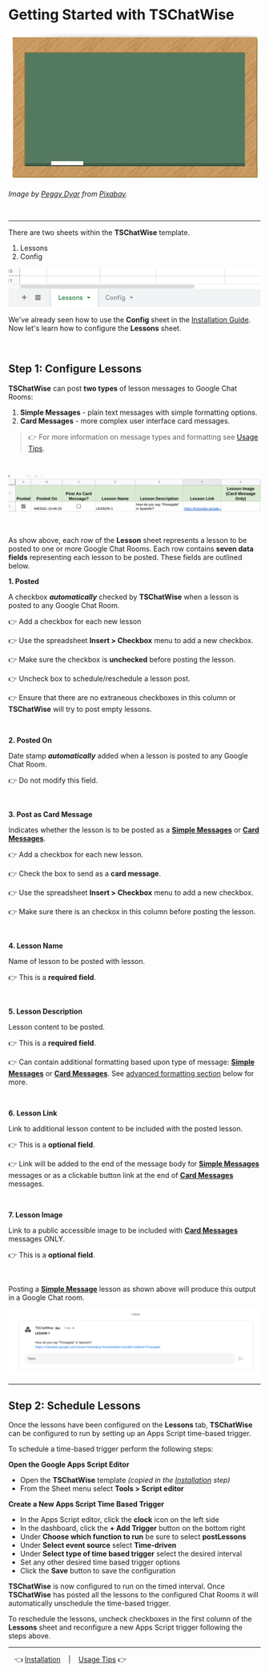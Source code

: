 # Getting Started with TSChatWise 

![](../chalkboard.jpg)

*Image by [Peggy Dyar](https://pixabay.com/users/4Me2Design-3106045/?utm_source=link-attribution&amp;utm_medium=referral&amp;utm_campaign=image&amp;utm_content=2629436) from [Pixabay](https://pixabay.com/?utm_source=link-attribution&amp;utm_medium=referral&amp;utm_campaign=image&amp;utm_content=2629436).*

<br>

---

There are two sheets within the **TSChatWise** template.

1. Lessons
2. Config


![](img/TSChatWiseStart10.png)

We've already seen how to use the **Config** sheet in the [Installation Guide](Install.md).  Now let's learn how to configure the **Lessons** sheet.

<br>


## Step 1: Configure Lessons

**TSChatWise** can post **two types** of lesson messages to Google Chat Rooms:

1. **Simple Messages** - plain text messages with simple formatting options.
2. **Card Messages** - more complex user interface card messages.

> 👉 For more information on message types and formatting see [Usage Tips](Usage.md).

<br>

![](img/TSChatWiseStart3.png)

<br>


As show above, each row of the **Lesson** sheet represents a lesson to be posted to one or more Google Chat Rooms.  Each row contains **seven data fields** representing each lesson to be posted.  These fields are outlined below.

**1. Posted**

A checkbox ***automatically*** checked by **TSChatWise** when a lesson is posted to any Google Chat Room.

👉 Add a checkbox for each new lesson


👉 Use the spreadsheet **Insert > Checkbox** menu to add a new checkbox.

👉 Make sure the checkbox is __unchecked__ before posting the lesson. 

👉 Uncheck box to schedule/reschedule a lesson post. 

👉 Ensure that there are no extraneous checkboxes in this column or **TSChatWise** will try to post empty lessons.

<br>


**2. Posted On**

Date stamp ***automatically*** added when a lesson is posted to any Google Chat Room.

👉 Do not modify this field.

<br>


**3. Post as Card Message**

Indicates whether the lesson is to be posted as a **[Simple Messages](Usage.md#simple-messages)** or **[Card Messages](Usage.md#simple-messages)**.  


👉 Add a checkbox for each new lesson.

👉 Check the box to send as a **card message**.

👉 Use the spreadsheet **Insert > Checkbox** menu to add a new checkbox.

👉 Make sure there is an checkox in this column before posting the lesson.  

<br>


**4. Lesson Name**

Name of lesson to be posted with lesson.  

👉 This is a **required field**.

<br>


**5. Lesson Description**

Lesson content to be posted.  

👉  This is a **required field**.

👉  Can contain additional formatting based upon type of message:  **[Simple Messages](Usage.md#simple-messages)** or **[Card Messages](Usage.md#simple-messages)**.  See [advanced formatting section](#Usage.md#simple-messages) below for more.

<br>


**6. Lesson Link**

Link to additional lesson content to be included with the posted lesson.  

👉 This is a **optional field**.

👉 Link will be added to the end of the message body for **[Simple Messages](Usage.md#simple-messages)** messages or as a clickable button link at the end of **[Card Messages](Usage.md#simple-messages)** messages.

<br>

**7. Lesson Image**

Link to a public accessible image to be included with **[Card Messages](Usage.md#simple-messages)** messages ONLY. 

👉 This is a **optional field**.

<br>

Posting a **[Simple Message](Usage.md#simple-messages)** lesson as shown above will produce this output in a Google Chat room.


![](img/TSChatWiseStart2.png)


---

## Step 2: Schedule Lessons

Once the lessons have been configured on the **Lessons** tab, **TSChatWise** can be configured to run by setting up an Apps Script time-based trigger.  

To schedule a time-based trigger perform the following steps:

**Open the Google Apps Script Editor**

* Open the **TSChatWise** template *(copied in the [Installation](Installation.md) step)*
* From the Sheet menu select **Tools > Script editor**

**Create a New Apps Script Time Based Trigger**

* In the Apps Script editor, click the **clock** icon on the left side
* In the dashboard, click the **+ Add Trigger** button on the bottom right
* Under **Choose which function to run** be sure to select **postLessons**
* Under **Select event source** select **Time-driven**
* Under **Select type of time based trigger** select the desired interval 
* Set any other desired time based trigger options
* Click the **Save** button to save the configuration

**TSChatWise** is now configured to run on the timed interval.  Once **TSChatWise** has posted all the lessons to the configured Chat Rooms it will automatically unschedule the time-based trigger.  

To reschedule the lessons, uncheck checkboxes in the first column of the **Lessons** sheet and reconfigure a new Apps Script trigger following the steps above.

---


&nbsp;&nbsp; 👈 [Installation](Install.md) &nbsp;&nbsp; |  &nbsp;&nbsp; [Usage Tips](Usage.md) 👉 &nbsp;&nbsp;
